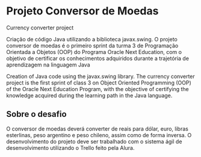 # Projeto Conversor de Moedas
Currency converter project

Criação de código Java utilizando a biblioteca javax.swing. O projeto conversor de moedas é o primeiro sprint da turma 3 de Programação Orientada a Objetos (OOP) do Programa Oracle Next Education, com o objetivo de certificar os conhecimentos adquiridos durante a trajetória de aprendizagem na linguagem Java

Creation of Java code using the javax.swing library. The currency converter project is the first sprint of class 3 on Object Oriented Programming (OOP) of the Oracle Next Education Program, with the objective of certifying the knowledge acquired during the learning path in the Java language.

## Sobre o desafio

O conversor de moedas deverá converter de reais para dólar, euro, libras esterlinas, peso argentino e peso chileno, assim como de forma inversa. O desenvolvimento do projeto deve ser trabalhado com o sistema ágil de desenvolvimento utilizando o Trello feito pela Alura.
